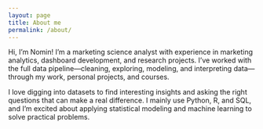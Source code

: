 ```yaml
---
layout: page
title: About me
permalink: /about/
---
```


Hi, I’m Nomin! I’m a marketing science analyst with experience in marketing analytics, dashboard development, and research projects. I’ve worked with the full data pipeline—cleaning, exploring, modeling, and interpreting data—through my work, personal projects, and courses.

I love digging into datasets to find interesting insights and asking the right questions that can make a real difference. I mainly use Python, R, and SQL, and I’m excited about applying statistical modeling and machine learning to solve practical problems.

